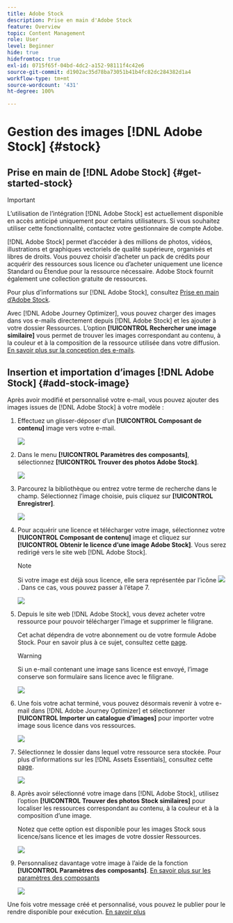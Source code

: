 ```yaml
---
title: Adobe Stock
description: Prise en main d'Adobe Stock
feature: Overview
topic: Content Management
role: User
level: Beginner
hide: true
hidefromtoc: true
exl-id: 0715f65f-04bd-4dc2-a152-98111f4c42e6
source-git-commit: d1902ac35d78ba73051b41b4fc82dc284382d1a4
workflow-type: tm+mt
source-wordcount: '431'
ht-degree: 100%

---
```


# Gestion des images [!DNL Adobe Stock] {#stock}

## Prise en main de [!DNL Adobe Stock] {#get-started-stock}

>[!IMPORTANT]
>
> L’utilisation de l’intégration [!DNL Adobe Stock] est actuellement disponible en accès anticipé uniquement pour certains utilisateurs. Si vous souhaitez utiliser cette fonctionnalité, contactez votre gestionnaire de compte Adobe.

[!DNL Adobe Stock] permet d’accéder à des millions de photos, vidéos, illustrations et graphiques vectoriels de qualité supérieure, organisés et libres de droits. Vous pouvez choisir d’acheter un pack de crédits pour acquérir des ressources sous licence ou d’acheter uniquement une licence Standard ou Étendue pour la ressource nécessaire. Adobe Stock fournit également une collection gratuite de ressources.

Pour plus d’informations sur [!DNL Adobe Stock], consultez [Prise en main d’Adobe Stock](https://helpx.adobe.com/stock/get-started.html).

Avec [!DNL Adobe Journey Optimizer], vous pouvez charger des images dans vos e-mails directement depuis [!DNL Adobe Stock] et les ajouter à votre dossier Ressources. L’option **[!UICONTROL Rechercher une image similaire]** vous permet de trouver les images correspondant au contenu, à la couleur et à la composition de la ressource utilisée dans votre diffusion.
[En savoir plus sur la conception des e-mails](design-emails.md).

## Insertion et importation d’images [!DNL Adobe Stock] {#add-stock-image}

Après avoir modifié et personnalisé votre e-mail, vous pouvez ajouter des images issues de [!DNL Adobe Stock] à votre modèle :

1. Effectuez un glisser-déposer d’un **[!UICONTROL Composant de contenu]** image vers votre e-mail.

   ![](assets/stock_1.png)

1. Dans le menu **[!UICONTROL Paramètres des composants]**, sélectionnez **[!UICONTROL Trouver des photos Adobe Stock]**.

   ![](assets/stock_2.png)

1. Parcourez la bibliothèque ou entrez votre terme de recherche dans le champ. Sélectionnez l’image choisie, puis cliquez sur **[!UICONTROL Enregistrer]**.

   ![](assets/stock_3.png)

1. Pour acquérir une licence et télécharger votre image, sélectionnez votre **[!UICONTROL Composant de contenu]** image et cliquez sur **[!UICONTROL Obtenir le licence d’une image Adobe Stock]**. Vous serez redirigé vers le site web [!DNL Adobe Stock].

   >[!NOTE]
   > Si votre image est déjà sous licence, elle sera représentée par l’icône ![](assets/stock_10.png). Dans ce cas, vous pouvez passer à l’étape 7.

   ![](assets/stock_4.png)

1. Depuis le site web [!DNL Adobe Stock], vous devez acheter votre ressource pour pouvoir télécharger l’image et supprimer le filigrane.

   Cet achat dépendra de votre abonnement ou de votre formule Adobe Stock. Pour en savoir plus à ce sujet, consultez cette [page](https://stock.adobe.com/plans).

   >[!WARNING]
   > Si un e-mail contenant une image sans licence est envoyé, l’image conserve son formulaire sans licence avec le filigrane.

   ![](assets/stock_5.png)

1. Une fois votre achat terminé, vous pouvez désormais revenir à votre e-mail dans [!DNL Adobe Journey Optimizer] et sélectionner **[!UICONTROL Importer un catalogue d’images]** pour importer votre image sous licence dans vos ressources.

   ![](assets/stock_6.png)

1. Sélectionnez le dossier dans lequel votre ressource sera stockée. Pour plus d’informations sur les [!DNL Assets Essentials], consultez cette [page](assets-essentials.md#get-started-assets-essentials).

   ![](assets/stock_7.png)

1. Après avoir sélectionné votre image dans [!DNL Adobe Stock], utilisez l’option **[!UICONTROL Trouver des photos Stock similaires]** pour localiser les ressources correspondant au contenu, à la couleur et à la composition d’une image.

   Notez que cette option est disponible pour les images Stock sous licence/sans licence et les images de votre dossier Ressources.

   ![](assets/stock_8.png)

1. Personnalisez davantage votre image à l’aide de la fonction **[!UICONTROL Paramètres des composants]**. [En savoir plus sur les paramètres des composants](content-components.md)

   ![](assets/stock_11.png)

Une fois votre message créé et personnalisé, vous pouvez le publier pour le rendre disponible pour exécution. [En savoir plus](../messages/publish-manage-message.md)

